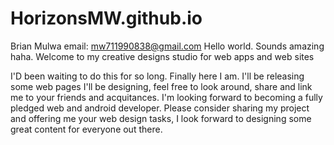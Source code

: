 # HorizonsMW.github.io
Brian Mulwa
email: mw711990838@gmail.com
Hello world. Sounds amazing haha. Welcome to my creative designs studio for web apps and web sites

I'D been waiting to do this for so long. 
Finally here I am.
I'll be releasing some web pages I'll be designing, feel free to look around, share and link me to your
friends and acquitances. I'm looking forward to becoming a fully pledged web and android developer.
Please consider sharing my project and offering me your web design tasks, I look forward to designing 
some great content for everyone out there.
